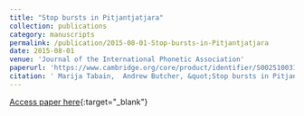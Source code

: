 ```yaml
---
title: "Stop bursts in Pitjantjatjara"
collection: publications
category: manuscripts
permalink: /publication/2015-08-01-Stop-bursts-in-Pitjantjatjara
date: 2015-08-01
venue: 'Journal of the International Phonetic Association'
paperurl: 'https://www.cambridge.org/core/product/identifier/S0025100315000110/type/journal_article'
citation: ' Marija Tabain,  Andrew Butcher, &quot;Stop bursts in Pitjantjatjara.&quot; Journal of the International Phonetic Association, 2015.'
---
```

[Access paper here](https://www.cambridge.org/core/product/identifier/S0025100315000110/type/journal_article){:target="_blank"}
